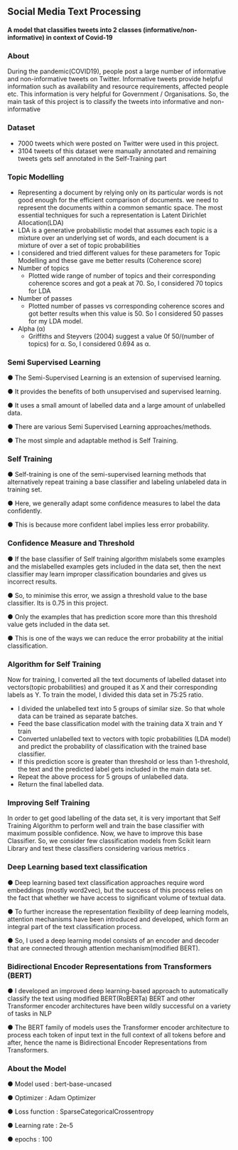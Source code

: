 ## Social Media Text Processing
#### A model that classifies tweets into 2 classes (informative/non-informative) in context of Covid-19

### About

During the pandemic(COVID19), people post a large number of  informative and non-informative tweets on Twitter. Informative  tweets provide helpful information such as availability and resource  requirements, affected people etc. This information is very helpful for  Government / Organisations. So, the main task of this project is to classify the tweets into  informative and non-informative



### Dataset

- 7000 tweets which were posted on Twitter were used in this  project.
-  3104 tweets of this dataset were manually annotated and remaining tweets gets self annotated in the  Self-Training part

### Topic Modelling

- Representing a document by relying only on its particular  words is not good enough for the efficient comparison of  documents. we need to represent the documents within a  common semantic space. The most essential techniques for  such a representation is Latent Dirichlet Allocation(LDA)
- LDA is a generative probabilistic model that assumes each  topic is a mixture over an underlying set of words, and each  document is a mixture of over a set of topic probabilities
- I considered and tried different values for these parameters for Topic  Modelling and these gave me better results (Coherence score)
- Number of topics
  - Plotted wide range  of number of topics  and their  corresponding  coherence scores  and got a peak at  70. So, I considered  70 topics for LDA
- Number of passes
  - Plotted number of  passes vs  corresponding  coherence scores  and got better  results when this  value is 50. So I  considered 50  passes for my LDA  model.
- Alpha (α)
  - Griffiths and  Steyvers (2004)  suggest a value 0f  50/(number of  topics) for α. So, I  considered 0.694 as  α.

### Semi Supervised Learning

● The Semi-Supervised Learning is an extension of supervised  learning. 

● It provides the benefits of both unsupervised and supervised  learning.  

● It uses a small amount of labelled data and a large amount of  unlabelled data.  

● There are various Semi Supervised Learning  approaches/methods.  

● The most simple and adaptable method is Self Training.



### Self Training

● Self-training is one of the semi-supervised learning methods  that alternatively repeat training a base classifier and labeling  unlabeled data in training set. 

● Here, we generally adapt some confidence measures to label  the data confidently. 

 ● This is because more confident label implies less error  probability.



### Confidence Measure and Threshold

● If the base classifier of Self training algorithm mislabels some  examples and the mislabelled examples gets included in the  data set, then the next classifier may learn improper  classification boundaries and gives us incorrect results. 

● So, to minimise this error, we assign a threshold value to the  base classifier. Its is 0.75 in this project. 

● Only the examples that has prediction score more than this  threshold value gets included in the data set. 

● This is one of the ways we can reduce the error probability at  the initial classification.



### Algorithm for Self Training

Now for training, I converted all the text documents of labelled dataset  into vectors(topic probabilities) and grouped it as X and their  corresponding labels as Y. To train the model, I divided this data set in  75:25 ratio.

- I divided the unlabelled text into 5 groups of similar size. So  that whole data can be trained as separate batches.
- Feed the base classification model with the training data X  train and Y train
- Converted unlabelled text to vectors with topic probabilities  (LDA model) and predict the probability of classification with  the trained base classifier. 
- If this prediction score is greater than threshold or less than  1-threshold, the text and the predicted label gets included in  the main data set. 
-  Repeat the above process for 5 groups of unlabelled data.
-  Return the final labelled data.

### Improving Self Training

In order to get good labelling of the data set, it is very important that  Self Training Algorithm to perform well and train the base classifier  with maximum possible confidence. Now, we have to improve this base Classifier. So, we consider few classification models from Scikit learn Library  and test these classifiers considering various metrics .

### Deep Learning based text  classification

● Deep learning based text classification approaches require word  embeddings (mostly word2vec), but the success of this process relies  on the fact that whether we have access to significant volume of  textual data. 

● To further increase the representation flexibility of deep learning  models, attention mechanisms have been introduced and  developed, which form an integral part of the text classification  process.

● So, I used a deep learning model consists of an encoder and  decoder that are connected through attention  mechanism(modified BERT).

### Bidirectional Encoder Representations  from Transformers (BERT) 

● I developed an improved deep learning-based approach to  automatically classify the text using modified BERT(RoBERTa) BERT  and other Transformer encoder architectures have been wildly  successful on a variety of tasks in NLP 

● The BERT family of models uses the Transformer encoder  architecture to process each token of input text in the full context of  all tokens before and after, hence the name is Bidirectional Encoder  Representations from Transformers.

### About the Model

● Model used : bert-base-uncased 

● Optimizer : Adam Optimizer 

● Loss function : SparseCategoricalCrossentropy 

● Learning rate : 2e-5 

● epochs : 100















